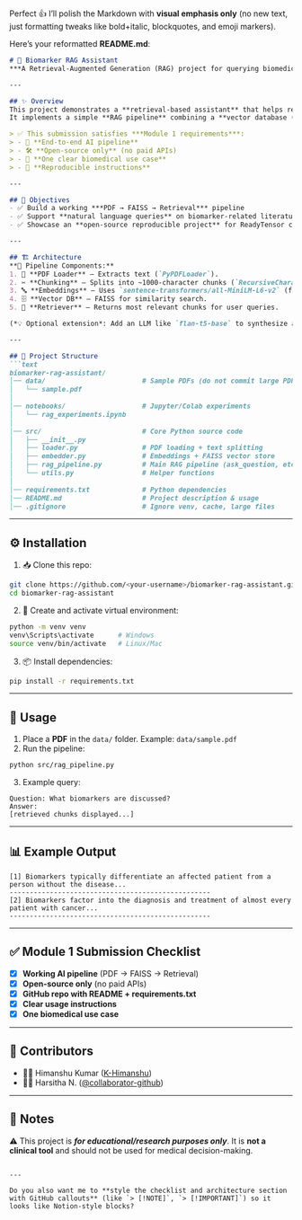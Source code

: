 Perfect 👍 I’ll polish the Markdown with **visual emphasis only** (no new text, just formatting tweaks like bold+italic, blockquotes, and emoji markers).

Here’s your reformatted **README.md**:

````markdown
# 🔬 Biomarker RAG Assistant
***A Retrieval-Augmented Generation (RAG) project for querying biomedical PDFs***

---

## ✨ Overview
This project demonstrates a **retrieval-based assistant** that helps researchers query biomedical PDFs, with a focus on **biomarker–cancer relationships**.  
It implements a simple **RAG pipeline** combining a **vector database (FAISS)** with open-source **sentence-transformer embeddings** to retrieve relevant scientific passages.  

> ✅ This submission satisfies ***Module 1 requirements***:
> - 🚀 **End-to-end AI pipeline**
> - 🛠️ **Open-source only** (no paid APIs)
> - 🎯 **One clear biomedical use case**
> - 📑 **Reproducible instructions**

---

## 🎯 Objectives
- ✅ Build a working ***PDF → FAISS → Retrieval*** pipeline  
- ✅ Support **natural language queries** on biomarker-related literature  
- ✅ Showcase an **open-source reproducible project** for ReadyTensor certification  

---

## 🏗️ Architecture
**🔎 Pipeline Components:**
1. 📄 **PDF Loader** – Extracts text (`PyPDFLoader`).
2. ✂️ **Chunking** – Splits into ~1000-character chunks (`RecursiveCharacterTextSplitter`).
3. 🔤 **Embeddings** – Uses `sentence-transformers/all-MiniLM-L6-v2` (fast + free).
4. 🗄️ **Vector DB** – FAISS for similarity search.
5. 🎯 **Retriever** – Returns most relevant chunks for user queries.

(*💡 Optional extension*: Add an LLM like `flan-t5-base` to synthesize answers from retrieved chunks.)

---

## 📂 Project Structure
```text
biomarker-rag-assistant/
│── data/                        # Sample PDFs (do not commit large PDFs to GitHub)
│   └── sample.pdf
│
│── notebooks/                   # Jupyter/Colab experiments
│   └── rag_experiments.ipynb
│
│── src/                         # Core Python source code
│   ├── __init__.py
│   ├── loader.py                # PDF loading + text splitting
│   ├── embedder.py              # Embeddings + FAISS vector store
│   ├── rag_pipeline.py          # Main RAG pipeline (ask_question, etc.)
│   └── utils.py                 # Helper functions
│
│── requirements.txt             # Python dependencies
│── README.md                    # Project description & usage
│── .gitignore                   # Ignore venv, cache, large files
````

---

## ⚙️ Installation

1. 📥 Clone this repo:

```bash
git clone https://github.com/<your-username>/biomarker-rag-assistant.git
cd biomarker-rag-assistant
```

2. 🐍 Create and activate virtual environment:

```bash
python -m venv venv
venv\Scripts\activate      # Windows
source venv/bin/activate   # Linux/Mac
```

3. 📦 Install dependencies:

```bash
pip install -r requirements.txt
```

---

## 🚀 Usage

1. Place a **PDF** in the `data/` folder. Example: `data/sample.pdf`
2. Run the pipeline:

```bash
python src/rag_pipeline.py
```

3. Example query:

```
Question: What biomarkers are discussed?
Answer:
[retrieved chunks displayed...]
```

---

## 📊 Example Output

```
[1] Biomarkers typically differentiate an affected patient from a person without the disease...
--------------------------------------------------
[2] Biomarkers factor into the diagnosis and treatment of almost every patient with cancer...
--------------------------------------------------
```

---

## ✅ Module 1 Submission Checklist

* [x] **Working AI pipeline** (PDF → FAISS → Retrieval)
* [x] **Open-source only** (no paid APIs)
* [x] **GitHub repo with README + requirements.txt**
* [x] **Clear usage instructions**
* [x] **One biomedical use case**

---

## 👥 Contributors

* 👨‍💻 Himanshu Kumar ([K-Himanshu](https://github.com/K-Himanshu))
* 👩‍💻 Harsitha N. ([@collaborator-github](https://github.com/harsitha457))

---

## 📌 Notes

⚠️ This project is ***for educational/research purposes only***.
It is **not a clinical tool** and should not be used for medical decision-making.

```

---

Do you also want me to **style the checklist and architecture section with GitHub callouts** (like `> [!NOTE]`, `> [!IMPORTANT]`) so it looks like Notion-style blocks?
```
